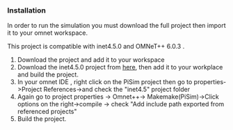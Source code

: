 
### Installation



In order to run the simulation you must download the full project then import it to your omnet workspace. 



This project is compatible with inet4.5.0 and OMNeT++ 6.0.3 .



1. Download the project and add it to your workspace
2. Download the inet4.5.0 project from [here](https://inet.omnetpp.org/Download.html), then add it to your workplace and build the project. 
3. In your omnet IDE , right click on the PiSim project then go to properties->Project References->and check the "inet4.5" project folder
4. Again go to project properties -> Omnet++-> Makemake(PiSim)->Click options on the right->compile -> check "Add include path exported from referenced projects"
5. Build the project. 
